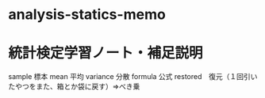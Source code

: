 # analysis-statics-memo
# 統計検定学習ノート・補足説明
sample 標本
mean 平均
variance 分散
formula 公式
restored　復元（１回引いたやつをまた、箱とか袋に戻す）⇒べき乗
